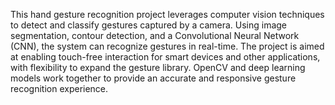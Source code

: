 This hand gesture recognition project leverages computer vision techniques to detect and classify gestures captured by a camera. Using image segmentation, contour detection, and a Convolutional Neural Network (CNN), the system can recognize gestures in real-time. The project is aimed at enabling touch-free interaction for smart devices and other applications, with flexibility to expand the gesture library. OpenCV and deep learning models work together to provide an accurate and responsive gesture recognition experience.
